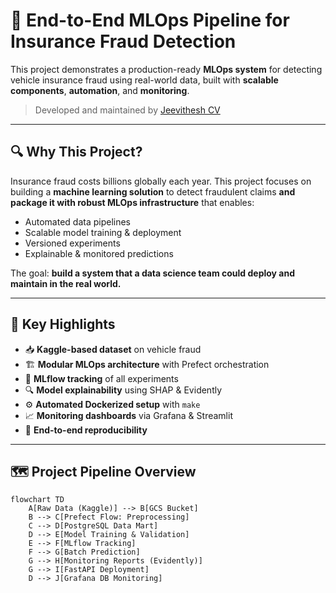 # 🚀 End-to-End MLOps Pipeline for Insurance Fraud Detection

This project demonstrates a production-ready **MLOps system** for detecting vehicle insurance fraud using real-world data, built with **scalable components**, **automation**, and **monitoring**.

> Developed and maintained by [Jeevithesh CV](https://github.com/JeevitheshCV)

---

## 🔍 Why This Project?

Insurance fraud costs billions globally each year. This project focuses on building a **machine learning solution** to detect fraudulent claims **and package it with robust MLOps infrastructure** that enables:

- Automated data pipelines  
- Scalable model training & deployment  
- Versioned experiments  
- Explainable & monitored predictions  

The goal: **build a system that a data science team could deploy and maintain in the real world.**

---

## 🧠 Key Highlights

- 📥 **Kaggle-based dataset** on vehicle fraud
- 🏗️ **Modular MLOps architecture** with Prefect orchestration
- 🧪 **MLflow tracking** of all experiments
- 🔍 **Model explainability** using SHAP & Evidently
- ⚙️ **Automated Dockerized setup** with `make`
- 📈 **Monitoring dashboards** via Grafana & Streamlit
- 🧵 **End-to-end reproducibility**

---

## 🗺️ Project Pipeline Overview

```mermaid
flowchart TD
    A[Raw Data (Kaggle)] --> B[GCS Bucket]
    B --> C[Prefect Flow: Preprocessing]
    C --> D[PostgreSQL Data Mart]
    D --> E[Model Training & Validation]
    E --> F[MLflow Tracking]
    F --> G[Batch Prediction]
    G --> H[Monitoring Reports (Evidently)]
    G --> I[FastAPI Deployment]
    D --> J[Grafana DB Monitoring]
